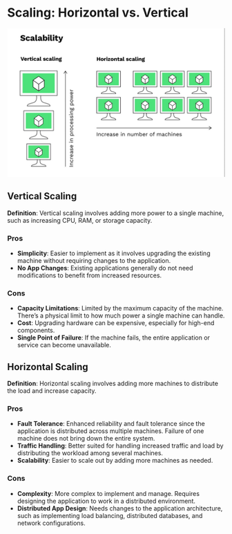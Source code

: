 # Scaling: Horizontal vs. Vertical

![Diagram](/images/scaling.png)

## Vertical Scaling

**Definition**: Vertical scaling involves adding more power to a single machine, such as increasing CPU, RAM, or storage capacity.

### Pros
- **Simplicity**: Easier to implement as it involves upgrading the existing machine without requiring changes to the application.
- **No App Changes**: Existing applications generally do not need modifications to benefit from increased resources.

### Cons
- **Capacity Limitations**: Limited by the maximum capacity of the machine. There’s a physical limit to how much power a single machine can handle.
- **Cost**: Upgrading hardware can be expensive, especially for high-end components.
- **Single Point of Failure**: If the machine fails, the entire application or service can become unavailable.

## Horizontal Scaling

**Definition**: Horizontal scaling involves adding more machines to distribute the load and increase capacity.

### Pros
- **Fault Tolerance**: Enhanced reliability and fault tolerance since the application is distributed across multiple machines. Failure of one machine does not bring down the entire system.
- **Traffic Handling**: Better suited for handling increased traffic and load by distributing the workload among several machines.
- **Scalability**: Easier to scale out by adding more machines as needed.

### Cons
- **Complexity**: More complex to implement and manage. Requires designing the application to work in a distributed environment.
- **Distributed App Design**: Needs changes to the application architecture, such as implementing load balancing, distributed databases, and network configurations.